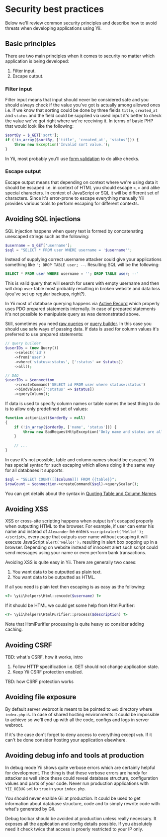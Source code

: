 Security best practices
=======================

Below we'll review common security principles and describe how to avoid threats when developing applications using Yii.

Basic principles
----------------

There are two main principles when it comes to security no matter which application is being developed:

1. Filter input.
2. Escape output.


### Filter input

Filter input means that input should never be considered safe and you should always check if the value you've got is
actually among allowed ones i.e. if we know that sorting could be done by three fields `title`, `created_at` and `status`
and the field could be supplied via used input it's better to check the value we've got right where we're receiving it.
In terms of basic PHP that would look like the following:

```php
$sortBy = $_GET['sort'];
if (!in_array($sortBy, ['title', 'created_at', 'status'])) {
	throw new Exception('Invalid sort value.');
}
```

In Yii, most probably you'll use [form validation](input-validation.md) to do alike checks.


### Escape output

Escape output means that depending on context where we're using data it should be escaped i.e. in context of HTML you
should escape `<`, `>` and alike special characters. In context of JavaScript or SQL it will be different set of characters.
Since it's error-prone to escape everything manually Yii provides various tools to perform escaping for different
contexts.

Avoiding SQL injections
-----------------------

SQL injection happens when query text is formed by concatenating unescaped strings such as the following:

```php
$username = $_GET['username'];
$sql = "SELECT * FROM user WHERE username = '$username'";
```

Instead of supplying correct username attacker could give your applications something like `'; DROP TABLE user; --`.
Resulting SQL will be the following:

```sql
SELECT * FROM user WHERE username = ''; DROP TABLE user; --'
```

This is valid query that will search for users with empty username and then will drop `user` table most probably
resulting in broken website and data loss (you've set up regular backups, right?).

In Yii most of database querying happens via [Active Record](db-active-record.md) which properly uses PDO prepared
statements internally. In case of prepared statements it's not possible to manipulate query as was demonstrated above.

Still, sometimes you need [raw queries](db-dao.md) or [query builder](db-query-builder.md). In this case you should use
safe ways of passing data. If data is used for column values it's preferred to use prepared statements:

```php
// query builder
$userIDs = (new Query())
    ->select('id')
    ->from('user')
    ->where('status=:status', [':status' => $status])
    ->all();

// DAO
$userIDs = $connection
    ->createCommand('SELECT id FROM user where status=:status')
    ->bindValues([':status' => $status])
    ->queryColumn();
```

If data is used to specify column names or table names the best thing to do is to allow only predefined set of values:
 
```php
function actionList($orderBy = null)
{
    if (!in_array($orderBy, ['name', 'status'])) {
        throw new BadRequestHttpException('Only name and status are allowed to order by.')
    }
    
    // ...
}
```

In case it's not possible, table and column names should be escaped. Yii has special syntax for such escaping
which allows doing it the same way for all databases it supports:

```php
$sql = "SELECT COUNT([[$column]]) FROM {{table}}";
$rowCount = $connection->createCommand($sql)->queryScalar();
```

You can get details about the syntax in [Quoting Table and Column Names](db-dao.md#quoting-table-and-column-names).


Avoiding XSS
------------

XSS or cross-site scripting happens when output isn't escaped properly when outputting HTML to the browser. For example,
if user can enter his name and instead of `Alexander` he enters `<script>alert('Hello!');</script>`, every page that
outputs user name without escaping it will execute JavaScript `alert('Hello!');` resulting in alert box popping up
in a browser. Depending on website instead of innocent alert such script could send messages using your name or even
perform bank transactions.

Avoiding XSS is quite easy in Yii. There are generally two cases:

1. You want data to be outputted as plain text.
2. You want data to be outputted as HTML.

If all you need is plain text then escaping is as easy as the following:


```php
<?= \yii\helpers\Html::encode($username) ?>
```

If it should be HTML we could get some help from HtmlPurifier:

```php
<?= \yii\helpers\HtmlPurifier::process($description) ?>
```

Note that HtmlPurifier processing is quite heavy so consider adding caching.

Avoiding CSRF
-------------

TBD: what's CSRF, how it works, intro

1. Follow HTTP specification i.e. GET should not change application state.
2. Keep Yii CSRF protection enabled.

TBD: how CSRF protection works


Avoiding file exposure
----------------------

By default server webroot is meant to be pointed to `web` directory where `index.php` is. In case of shared hosting
environments it could be impossible to achieve so we'll end up with all the code, configs and logs in server webroot.

If it's the case don't forget to deny access to everything except `web`. If it can't be done consider hosting your
application elsewhere.

Avoiding debug info and tools at production
-------------------------------------------

In debug mode Yii shows quite verbose errors which are certainly helpful for development. The thing is that these
verbose errors are handy for attacker as well since these could reveal database structure, configuration values and
parts of your code. Never run production applications with `YII_DEBUG` set to `true` in your `index.php`.

You should never enalble Gii at production. It could be used to get information about database structure, code and to
simply rewrite code with what's generated by Gii.

Debug toolbar should be avoided at production unless really necessary. It exposes all the application and config
details possible. If you absolutely need it check twice that access is proerly restricted to your IP only.